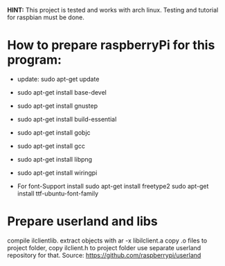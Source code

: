 **HINT:** This project is tested and works with arch linux. Testing and tutorial for raspbian must be done. 

# How to prepare raspberryPi for this program:

- update: sudo apt-get update
- sudo apt-get install base-devel
- sudo apt-get install gnustep
- sudo apt-get install build-essential
- sudo apt-get install gobjc
- sudo apt-get install gcc
- sudo apt-get install libpng
- sudo apt-get install wiringpi	

	
- For font-Support install
	sudo apt-get install freetype2
	sudo apt-get install ttf-ubuntu-font-family


# Prepare userland and libs

compile ilclientlib.
extract objects with ar -x libilclient.a
copy .o files to project folder, copy ilclient.h to project folder
use separate userland repository for that.
Source:
https://github.com/raspberrypi/userland

